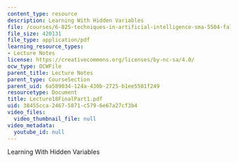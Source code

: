 ```yaml
---
content_type: resource
description: Learning With Hidden Variables
file: /courses/6-825-techniques-in-artificial-intelligence-sma-5504-fall-2002/38455cca24675871c5796e67a27cf3b4_Lecture18FinalPart1.pdf
file_size: 420131
file_type: application/pdf
learning_resource_types:
- Lecture Notes
license: https://creativecommons.org/licenses/by-nc-sa/4.0/
ocw_type: OCWFile
parent_title: Lecture Notes
parent_type: CourseSection
parent_uid: 6a589034-124a-430b-2725-b1ee5581f249
resourcetype: Document
title: Lecture18FinalPart1.pdf
uid: 38455cca-2467-5871-c579-6e67a27cf3b4
video_files:
  video_thumbnail_file: null
video_metadata:
  youtube_id: null
---
```

Learning With Hidden Variables